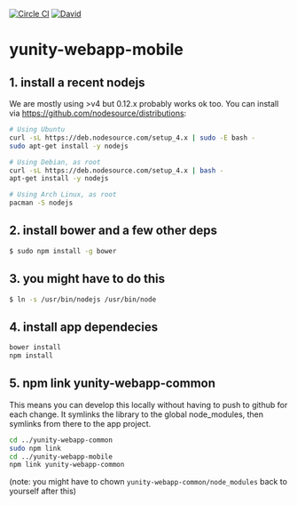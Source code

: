 [![Circle CI](https://circleci.com/gh/yunity/yunity-webapp-mobile.svg?style=shield)](https://circleci.com/gh/yunity/yunity-webapp-mobile)
[![David](https://david-dm.org/yunity/yunity-webapp-mobile.svg)](https://david-dm.org/yunity/yunity-webapp-mobile)

# yunity-webapp-mobile



## 1. install a recent nodejs

We are mostly using >v4 but 0.12.x probably works ok too. You can install via https://github.com/nodesource/distributions:

```sh
# Using Ubuntu
curl -sL https://deb.nodesource.com/setup_4.x | sudo -E bash -
sudo apt-get install -y nodejs

# Using Debian, as root
curl -sL https://deb.nodesource.com/setup_4.x | bash -
apt-get install -y nodejs

# Using Arch Linux, as root
pacman -S nodejs
```

## 2. install bower and a few other deps

```sh
$ sudo npm install -g bower
```

## 3. you might have to do this

```sh
$ ln -s /usr/bin/nodejs /usr/bin/node
```

## 4. install app dependecies

```sh
bower install
npm install
```

## 5. npm link yunity-webapp-common

This means you can develop this locally without having to push to github for each change. It symlinks the library to the global node_modules, then symlinks from there to the app project.

```sh
cd ../yunity-webapp-common
sudo npm link
cd ../yunity-webapp-mobile
npm link yunity-webapp-common
```

(note: you might have to chown `yunity-webapp-common/node_modules` back to yourself after this)
